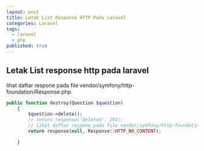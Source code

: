 ```yaml
---
layout: post
title: Letak List Response HTTP Pada Laravel
categories: Laravel
tags:
  - laravel
  - php
published: true
---
```

## Letak List response http pada laravel

lihat daftar respone pada file vendor/symfony/http-foundation/Response.php  

```php
public function destroy(Question $question)
    {
        $question->delete();
        // return response('Deleted', 201);
        // lihat daftar respone pada file vendor/symfony/http-foundation/Response.php
        return response(null, Response::HTTP_NO_CONTENT);

    }
```
